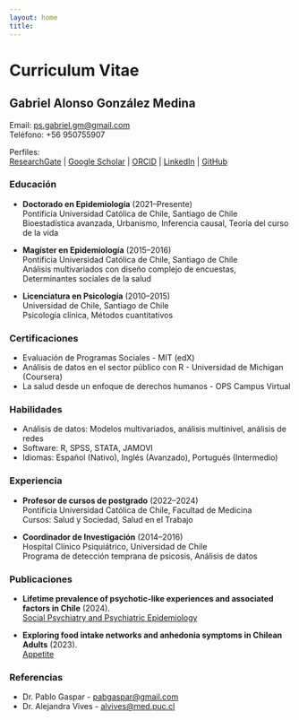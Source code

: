 ```yaml
---
layout: home
title: 
---
```


# Curriculum Vitae

## Gabriel Alonso González Medina

Email: [ps.gabriel.gm@gmail.com](mailto:ps.gabriel.gm@gmail.com)  
Teléfono: +56 950755907

Perfiles:  
[ResearchGate](https://www.researchgate.net) | 
[Google Scholar](https://scholar.google.com) | 
[ORCID](https://orcid.org) | 
[LinkedIn](https://www.linkedin.com) | 
[GitHub](https://github.com)

### Educación

* **Doctorado en Epidemiología** (2021–Presente)  
  Pontificia Universidad Católica de Chile, Santiago de Chile  
  Bioestadística avanzada, Urbanismo, Inferencia causal, Teoría del curso de la vida

* **Magíster en Epidemiología** (2015–2016)  
  Pontificia Universidad Católica de Chile, Santiago de Chile  
  Análisis multivariados con diseño complejo de encuestas, Determinantes sociales de la salud

* **Licenciatura en Psicología** (2010–2015)  
  Universidad de Chile, Santiago de Chile  
  Psicología clínica, Métodos cuantitativos

### Certificaciones
* Evaluación de Programas Sociales - MIT (edX)
* Análisis de datos en el sector público con R - Universidad de Michigan (Coursera)
* La salud desde un enfoque de derechos humanos - OPS Campus Virtual

### Habilidades
* Análisis de datos: Modelos multivariados, análisis multinivel, análisis de redes
* Software: R, SPSS, STATA, JAMOVI
* Idiomas: Español (Nativo), Inglés (Avanzado), Portugués (Intermedio)

### Experiencia
* **Profesor de cursos de postgrado** (2022–2024)  
  Pontificia Universidad Católica de Chile, Facultad de Medicina  
  Cursos: Salud y Sociedad, Salud en el Trabajo

* **Coordinador de Investigación** (2014–2016)  
  Hospital Clínico Psiquiátrico, Universidad de Chile  
  Programa de detección temprana de psicosis, Análisis de datos

### Publicaciones
* **Lifetime prevalence of psychotic-like experiences and associated factors in Chile** (2024).  
  [Social Psychiatry and Psychiatric Epidemiology](https://link.springer.com/article/10.1007/s00127-024-02741-y)

* **Exploring food intake networks and anhedonia symptoms in Chilean Adults** (2023).  
  [Appetite](https://pubmed.ncbi.nlm.nih.gov/37704006/)

### Referencias
* Dr. Pablo Gaspar - [pabgaspar@gmail.com](mailto:pabgaspar@gmail.com)
* Dr. Alejandra Vives - [alvives@med.puc.cl](mailto:alvives@med.puc.cl)
